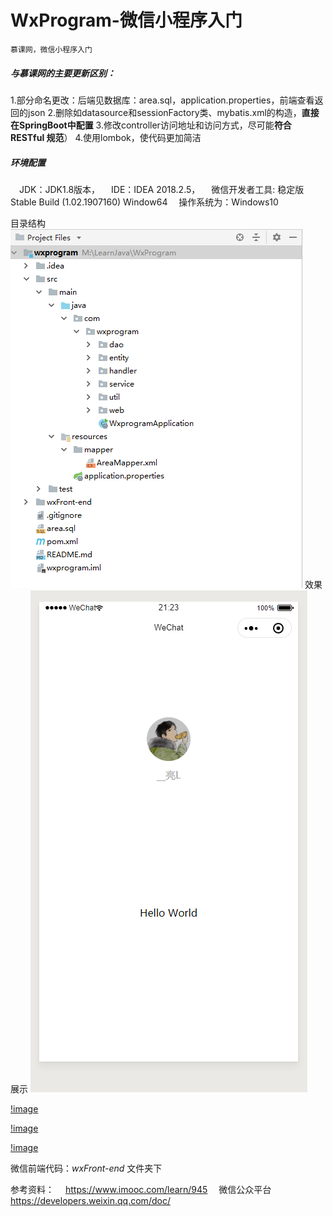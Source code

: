 # WxProgram-微信小程序入门

```
慕课网，微信小程序入门
```

##### 与慕课网的主要更新**区别**：

1.部分命名更改：后端见数据库：area.sql，application.properties，前端查看返回的json 
2.删除如datasource和sessionFactory类、mybatis.xml的构造，**直接在SpringBoot中配置** 
3.修改controller访问地址和访问方式，尽可能**符合 RESTful 规范**）
4.使用lombok，使代码更加简洁 

##### 环境配置

 JDK：JDK1.8版本，
 IDE：IDEA 2018.2.5，
 微信开发者工具: 稳定版 Stable Build (1.02.1907160) Window64 
 操作系统为：Windows10

目录结构
[![image](https://github.com/linksong/WxProgram/raw/master/img/project.png)](https://github.com/linksong/WxProgram/blob/master/img/project.png)
效果展示
[![image](https://github.com/linksong/WxProgram/raw/master/img/Tim.png)](https://github.com/linksong/WxProgram/blob/master/img/Tim.png)

[!image](https://github.com/linksong/WxProgram/blob/master/img/tim3.png)

[!image](https://github.com/linksong/WxProgram/blob/master/img/tim4.png)

[!image](https://github.com/linksong/WxProgram/blob/master/img/tim5.png)



微信前端代码：*wxFront-end* 文件夹下



参考资料：
 https://www.imooc.com/learn/945
 微信公众平台 https://developers.weixin.qq.com/doc/ 